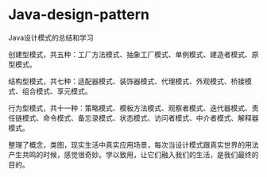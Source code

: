 # Java-design-pattern
Java设计模式的总结和学习

创建型模式，共五种：工厂方法模式、抽象工厂模式、单例模式、建造者模式、原型模式。

结构型模式，共七种：适配器模式、装饰器模式、代理模式、外观模式、桥接模式、组合模式、享元模式。

行为型模式，共十一种：策略模式、模板方法模式、观察者模式、迭代器模式、责任链模式、命令模式、备忘录模式、状态模式、访问者模式、中介者模式、解释器模式。

整理了概念，类图，现实生活中真实应用场景，每次当设计模式跟真实世界的用法产生共鸣的时候，感觉很奇妙。学以致用，让它们融入我们的生活，是我们最终的目的。
